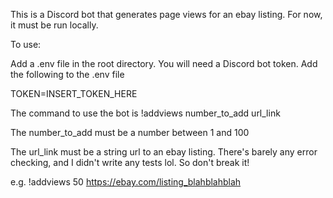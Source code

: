 This is a Discord bot that generates page views for an ebay listing. For now, it must be run locally.

To use:

Add a .env file in the root directory. You will need a Discord bot token.
Add the following to the .env file

TOKEN=INSERT_TOKEN_HERE

The command to use the bot is !addviews number_to_add url_link

The number_to_add must be a number between 1 and 100

The url_link must be a string url to an ebay listing. There's barely any error checking, and I didn't write any tests lol. So don't break it!

e.g. !addviews 50 https://ebay.com/listing_blahblahblah

